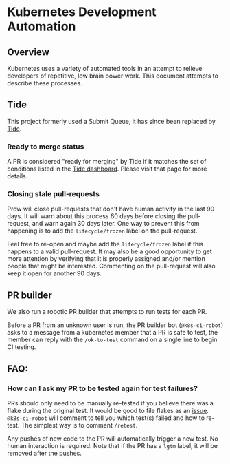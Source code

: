 # Kubernetes Development Automation

## Overview

Kubernetes uses a variety of automated tools in an attempt to relieve developers
of repetitive, low brain power work. This document attempts to describe these
processes.

## Tide

This project formerly used a Submit Queue, it has since been replaced by
[Tide](https://git.k8s.io/test-infra/prow/cmd/tide).

### Ready to merge status

A PR is considered "ready for merging" by Tide if it matches the set
of conditions listed in the [Tide dashboard](https://prow.k8s.io/tide).
Please visit that page for more details.

### Closing stale pull-requests

Prow will close pull-requests that don't have human activity in the
last 90 days. It will warn about this process 60 days before closing the
pull-request, and warn again 30 days later. One way to prevent this from
happening is to add the `lifecycle/frozen` label on the pull-request.

Feel free to re-open and maybe add the `lifecycle/frozen` label if this happens to a
valid pull-request. It may also be a good opportunity to get more attention by
verifying that it is properly assigned and/or mention people that might be
interested. Commenting on the pull-request will also keep it open for another 90
days.

## PR builder

We also run a robotic PR builder that attempts to run tests for each PR.

Before a PR from an unknown user is run, the PR builder bot (`@k8s-ci-robot`) asks to
a message from a kubernetes member that a PR is safe to test, the member can
reply with the `/ok-to-test` command on a single line to begin CI testing.

## FAQ:

### How can I ask my PR to be tested again for test failures?

PRs should only need to be manually re-tested if you believe there was a flake
during the original test. It would be good to file flakes as an
[issue](https://github.com/kubernetes/kubernetes/issues?q=is%3Aopen+is%3Aissue+label%3Akind%2Fflake). 
`@k8s-ci-robot` will comment to tell you which test(s) failed and how to re-test. 
The simplest way is to comment `/retest`.

Any pushes of new code to the PR will automatically trigger a new test. No human
interaction is required. Note that if the PR has a `lgtm` label, it will be removed after the pushes.

